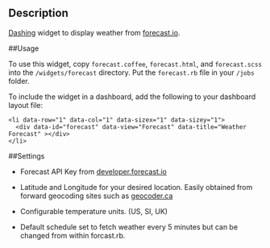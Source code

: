 ## Description

[Dashing](http://shopify.github.com/dashing) widget to display weather from [forecast.io](http://forecast.io).

##Usage

To use this widget, copy `forecast.coffee`, `forecast.html`, and `forecast.scss` into the `/widgets/forecast` directory. Put the `forecast.rb` file in your `/jobs` folder.

To include the widget in a dashboard, add the following to your dashboard layout file:

    <li data-row="1" data-col="1" data-sizex="1" data-sizey="1">
      <div data-id="forecast" data-view="Forecast" data-title="Weather Forecast" ></div>
    </li>

##Settings

+   Forecast API Key from [developer.forecast.io](https://developer.forecast.io)

+   Latitude and Longitude for your desired location. Easily obtained from forward geocoding sites such as [geocoder.ca](http://geocoder.ca)

+   Configurable temperature units. (US, SI, UK)

+   Default schedule set to fetch weather every 5 minutes but can be changed from within forcast.rb.